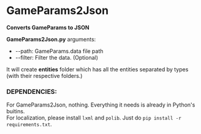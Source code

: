 
# GameParams2Json  
  
**Converts GameParams to JSON**  
  
**GameParams2Json.py** arguments:

 - --path: GameParams.data file path
 - --filter: Filter the data. (Optional)

  
It will create **entities** folder which has all the entities separated by types (with their respective folders.)  
  
### DEPENDENCIES:  
  
 For GameParams2Json, nothing. Everything it needs is already in Python's buitins.  
 For localization, please install `lxml` and `polib`. Just do `pip install -r requirements.txt`.